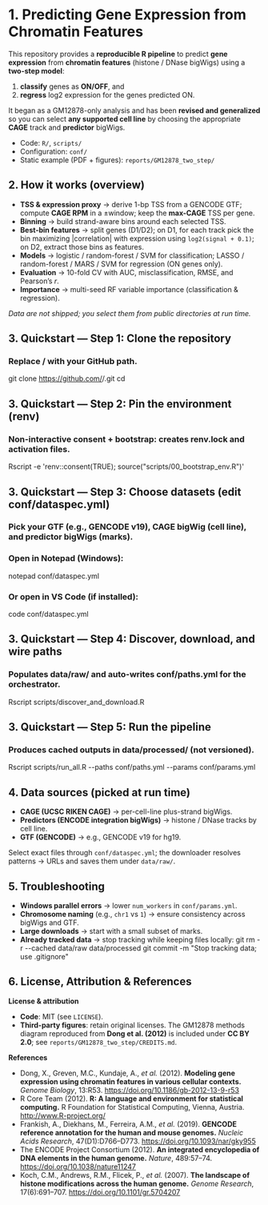 # 1. Predicting Gene Expression from Chromatin Features

This repository provides a **reproducible R pipeline** to predict **gene expression** from **chromatin features** (histone / DNase bigWigs) using a **two-step model**:
1) **classify** genes as **ON/OFF**, and  
2) **regress** log2 expression for the genes predicted ON.

It began as a GM12878-only analysis and has been **revised and generalized** so you can select **any supported cell line** by choosing the appropriate **CAGE** track and **predictor** bigWigs.

- Code: `R/`, `scripts/`  
- Configuration: `conf/`  
- Static example (PDF + figures): `reports/GM12878_two_step/`

## 2. How it works (overview)

- **TSS & expression proxy** → derive 1-bp TSS from a GENCODE GTF; compute **CAGE RPM** in a ±window; keep the **max-CAGE** TSS per gene.  
- **Binning** → build strand-aware bins around each selected TSS.  
- **Best-bin features** → split genes (D1/D2); on D1, for each track pick the bin maximizing |correlation| with expression using `log2(signal + 0.1)`; on D2, extract those bins as features.  
- **Models** → logistic / random-forest / SVM for classification; LASSO / random-forest / MARS / SVM for regression (ON genes only).  
- **Evaluation** → 10-fold CV with AUC, misclassification, RMSE, and Pearson’s *r*.  
- **Importance** → multi-seed RF variable importance (classification & regression).

*Data are not shipped; you select them from public directories at run time.*

## 3. Quickstart — Step 1: Clone the repository
### Replace <YOU>/<REPO> with your GitHub path.

git clone https://github.com/<YOU>/<REPO>.git
cd <REPO>

## 3. Quickstart — Step 2: Pin the environment (renv)
### Non-interactive consent + bootstrap: creates renv.lock and activation files.

Rscript -e 'renv::consent(TRUE); source("scripts/00_bootstrap_env.R")'

## 3. Quickstart — Step 3: Choose datasets (edit conf/dataspec.yml)
### Pick your GTF (e.g., GENCODE v19), CAGE bigWig (cell line), and predictor bigWigs (marks).

### Open in Notepad (Windows):
notepad conf/dataspec.yml

### Or open in VS Code (if installed):
code conf/dataspec.yml

## 3. Quickstart — Step 4: Discover, download, and wire paths
### Populates data/raw/ and auto-writes conf/paths.yml for the orchestrator.

Rscript scripts/discover_and_download.R

## 3. Quickstart — Step 5: Run the pipeline
### Produces cached outputs in data/processed/ (not versioned).

Rscript scripts/run_all.R --paths conf/paths.yml --params conf/params.yml

## 4. Data sources (picked at run time)

- **CAGE (UCSC RIKEN CAGE)** → per-cell-line plus-strand bigWigs.  
- **Predictors (ENCODE integration bigWigs)** → histone / DNase tracks by cell line.  
- **GTF (GENCODE)** → e.g., GENCODE v19 for hg19.

Select exact files through `conf/dataspec.yml`; the downloader resolves patterns → URLs and saves them under `data/raw/`.

## 5. Troubleshooting

- **Windows parallel errors** → lower `num_workers` in `conf/params.yml`.  
- **Chromosome naming** (e.g., `chr1` vs `1`) → ensure consistency across bigWigs and GTF.  
- **Large downloads** → start with a small subset of marks.  
- **Already tracked data** → stop tracking while keeping files locally:
git rm -r --cached data/raw data/processed
git commit -m "Stop tracking data; use .gitignore"

## 6. License, Attribution & References

**License & attribution**  
- **Code**: MIT (see `LICENSE`).  
- **Third-party figures**: retain original licenses. The GM12878 methods diagram reproduced from **Dong et al. (2012)** is included under **CC BY 2.0**; see `reports/GM12878_two_step/CREDITS.md`.

**References**
- Dong, X., Greven, M.C., Kundaje, A., *et al.* (2012). **Modeling gene expression using chromatin features in various cellular contexts.** *Genome Biology*, 13:R53. https://doi.org/10.1186/gb-2012-13-9-r53  
- R Core Team (2012). **R: A language and environment for statistical computing.** R Foundation for Statistical Computing, Vienna, Austria. http://www.R-project.org/  
- Frankish, A., Diekhans, M., Ferreira, A.M., *et al.* (2019). **GENCODE reference annotation for the human and mouse genomes.** *Nucleic Acids Research*, 47(D1):D766–D773. https://doi.org/10.1093/nar/gky955  
- The ENCODE Project Consortium (2012). **An integrated encyclopedia of DNA elements in the human genome.** *Nature*, 489:57–74. https://doi.org/10.1038/nature11247  
- Koch, C.M., Andrews, R.M., Flicek, P., *et al.* (2007). **The landscape of histone modifications across the human genome.** *Genome Research*, 17(6):691–707. https://doi.org/10.1101/gr.5704207
